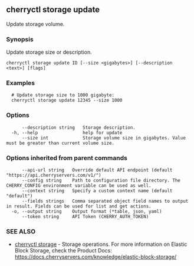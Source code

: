## cherryctl storage update

Update storage volume.

### Synopsis

Update storage size or description.

```
cherryctl storage update ID [--size <gigabytes>] [--description <text>] [flags]
```

### Examples

```
  # Update storage size to 1000 gigabyte:
  cherryctl storage update 12345 --size 1000
```

### Options

```
      --description string   Storage description.
  -h, --help                 help for update
      --size int             Storage volume size in gigabytes. Value must be greater than current volume size.
```

### Options inherited from parent commands

```
      --api-url string   Override default API endpoint (default "https://api.cherryservers.com/v1/")
      --config string    Path to configuration file directory. The CHERRY_CONFIG environment variable can be used as well.
      --context string   Specify a custom context name (default "default")
      --fields strings   Comma separated object field names to output in result. Fields can be used for list and get actions.
  -o, --output string    Output format (*table, json, yaml)
      --token string     API Token (CHERRY_AUTH_TOKEN)
```

### SEE ALSO

* [cherryctl storage](cherryctl_storage.md)	 - Storage operations. For more information on Elastic Block Storage, check the Product Docs: https://docs.cherryservers.com/knowledge/elastic-block-storage/

